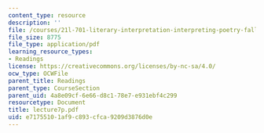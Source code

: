 ```yaml
---
content_type: resource
description: ''
file: /courses/21l-701-literary-interpretation-interpreting-poetry-fall-2003/e71755101af9c893cfca9209d3876d0e_lecture7p.pdf
file_size: 8775
file_type: application/pdf
learning_resource_types:
- Readings
license: https://creativecommons.org/licenses/by-nc-sa/4.0/
ocw_type: OCWFile
parent_title: Readings
parent_type: CourseSection
parent_uid: 4a8e09cf-6e66-d8c1-78e7-e931ebf4c299
resourcetype: Document
title: lecture7p.pdf
uid: e7175510-1af9-c893-cfca-9209d3876d0e
---
```

